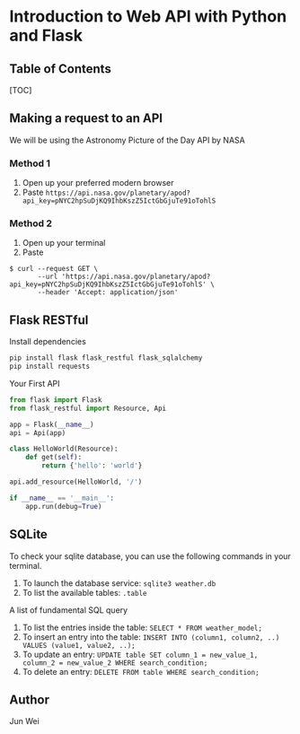 Introduction to Web API with Python and Flask
===

## Table of Contents

[TOC]

## Making a request to an API

We will be using the Astronomy Picture of the Day API by NASA

### Method 1 

1. Open up your preferred modern browser
2. Paste `https://api.nasa.gov/planetary/apod?api_key=pNYC2hpSuDjKQ9IhbKszZ5IctGbGjuTe91oTohlS`

### Method 2

1. Open up your terminal
2. Paste 
```gherkin
$ curl --request GET \
       --url 'https://api.nasa.gov/planetary/apod?api_key=pNYC2hpSuDjKQ9IhbKszZ5IctGbGjuTe91oTohlS' \
       --header 'Accept: application/json'
```

## Flask RESTful

Install dependencies
```python
pip install flask flask_restful flask_sqlalchemy
pip install requests
```

Your First API
```python
from flask import Flask
from flask_restful import Resource, Api

app = Flask(__name__)
api = Api(app)

class HelloWorld(Resource):
    def get(self):
        return {'hello': 'world'}

api.add_resource(HelloWorld, '/')

if __name__ == '__main__':
    app.run(debug=True)
```

## SQLite
To check your sqlite database, you can use the following commands in your terminal.

1. To launch the database service: `sqlite3 weather.db`
2. To list the available tables: `.table`

A list of fundamental SQL query

1. To list the entries inside the table: `SELECT * FROM weather_model;`
2. To insert an entry into the table: 
`INSERT INTO (column1, column2, ..) VALUES (value1, value2, ..);`
3. To update an entry: 
`UPDATE table
SET column_1 = new_value_1,
    column_2 = new_value_2
WHERE search_condition;`
4. To delete an entry: `DELETE FROM table
WHERE search_condition;`

## Author
Jun Wei